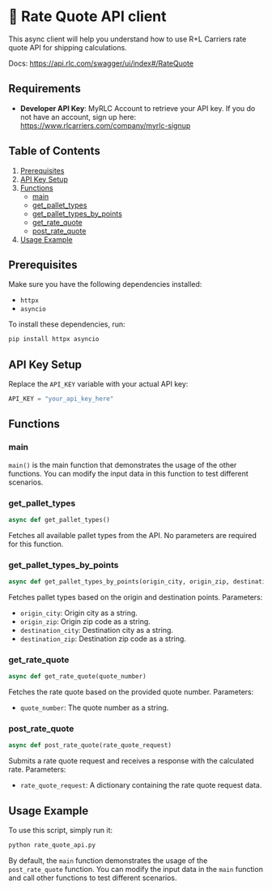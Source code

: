 # 🚚 Rate Quote API client

This async client will help you understand how to use R+L Carriers rate quote API for shipping calculations.

Docs: https://api.rlc.com/swagger/ui/index#/RateQuote

## Requirements
- **Developer API Key**: MyRLC Account to retrieve your API key.  If you do not have an account, sign up here: https://www.rlcarriers.com/company/myrlc-signup

## Table of Contents
1. [Prerequisites](#prerequisites)
2. [API Key Setup](#api-key-setup)
3. [Functions](#functions)
    - [main](#main)
    - [get_pallet_types](#get_pallet_types)
    - [get_pallet_types_by_points](#get_pallet_types_by_points)
    - [get_rate_quote](#get_rate_quote)
    - [post_rate_quote](#post_rate_quote)
4. [Usage Example](#usage-example)

## Prerequisites
Make sure you have the following dependencies installed:

- `httpx`
- `asyncio`

To install these dependencies, run:

```bash
pip install httpx asyncio
```

## API Key Setup

Replace the `API_KEY` variable with your actual API key:

```python
API_KEY = "your_api_key_here"
```

## Functions

### main

`main()` is the main function that demonstrates the usage of the other functions. You can modify the input data in this function to test different scenarios.

### get_pallet_types

```python
async def get_pallet_types()
```

Fetches all available pallet types from the API. No parameters are required for this function.

### get_pallet_types_by_points

```python
async def get_pallet_types_by_points(origin_city, origin_zip, destination_city, destination_zip)
```

Fetches pallet types based on the origin and destination points. Parameters:

- `origin_city`: Origin city as a string.
- `origin_zip`: Origin zip code as a string.
- `destination_city`: Destination city as a string.
- `destination_zip`: Destination zip code as a string.

### get_rate_quote

```python
async def get_rate_quote(quote_number)
```

Fetches the rate quote based on the provided quote number. Parameters:

- `quote_number`: The quote number as a string.

### post_rate_quote

```python
async def post_rate_quote(rate_quote_request)
```

Submits a rate quote request and receives a response with the calculated rate. Parameters:

- `rate_quote_request`: A dictionary containing the rate quote request data.

## Usage Example

To use this script, simply run it:

```bash
python rate_quote_api.py
```

By default, the `main` function demonstrates the usage of the `post_rate_quote` function. You can modify the input data in the `main` function and call other functions to test different scenarios.
